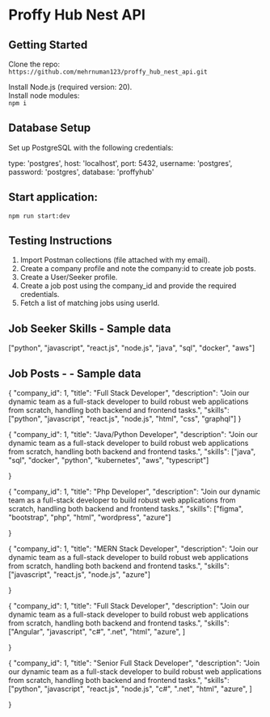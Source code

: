 # Proffy Hub Nest API

## Getting Started

Clone the repo:  
`https://github.com/mehrnuman123/proffy_hub_nest_api.git`

Install Node.js (required version: 20).  
Install node modules:  
`npm i`

## Database Setup
Set up PostgreSQL with the following credentials:

type: 'postgres',
host: 'localhost',
port: 5432,
username: 'postgres',
password: 'postgres',
database: 'proffyhub'

## Start application:
`npm run start:dev`

## Testing Instructions

1. Import Postman collections (file attached with my email).
2. Create a company profile and note the company:id to create job posts.
3. Create a User/Seeker profile.
4. Create a job post using the company_id and provide the required credentials.
5. Fetch a list of matching jobs using userId.

## Job Seeker Skills - Sample data

["python", "javascript", "react.js", "node.js", "java", "sql", "docker", "aws"]

## Job Posts - - Sample data

{
  "company_id": 1,
  "title": "Full Stack Developer",
  "description": "Join our dynamic team as a full-stack developer to build robust web applications from scratch, handling both backend and frontend tasks.",
  "skills": ["python", "javascript", "react.js", "node.js", "html", "css", "graphql"]
}


{
  "company_id": 1,
  "title": "Java/Python Developer",
  "description": "Join our dynamic team as a full-stack developer to build robust web applications from scratch, handling both backend and frontend tasks.",
  "skills": ["java", "sql", "docker", "python", "kubernetes", "aws", "typescript"]

}

{
  "company_id": 1,
  "title": "Php Developer",
  "description": "Join our dynamic team as a full-stack developer to build robust web applications from scratch, handling both backend and frontend tasks.",
  "skills": ["figma", "bootstrap", "php", "html", "wordpress", "azure"]

}

{
  "company_id": 1,
  "title": "MERN Stack Developer",
  "description": "Join our dynamic team as a full-stack developer to build robust web applications from scratch, handling both backend and frontend tasks.",
  "skills": ["javascript", "react.js", "node.js", "azure"]

}

{
  "company_id": 1,
  "title": "Full Stack Developer",
  "description": "Join our dynamic team as a full-stack developer to build robust web applications from scratch, handling both backend and frontend tasks.",
  "skills": ["Angular", "javascript", "c#", ".net", "html", "azure", ]

}

{
  "company_id": 1,
  "title": "Senior Full Stack Developer",
  "description": "Join our dynamic team as a full-stack developer to build robust web applications from scratch, handling both backend and frontend tasks.",
  "skills": ["python", "javascript", "react.js", "node.js", "c#", ".net", "html", "azure", ]

}

